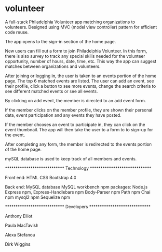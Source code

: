 # volunteer
A full-stack Philadelphia Volunteer app matching organizations to volunteers.  Designed using MVC (model view controller) pattern for efficient code reuse.

The app opens to the sign-in section of the home page. 

New users can fill out a form to join Philadelphia Volunteer.  In this form, there is also survey to track any special skills needed for the volunteer opportunity, number of hours, date, time, etc.  This way the app can suggest matches between organizations and volunteers.

After joining or logging in, the user is taken to an events portion of the home page.  The top 6 matched  events are listed.  The user can add an event, see their profile, click a button to see more events, change the search criteria to see different matched events or see all events. 

By clicking on add event, the member is directed to an add event form.

If the member clicks on the member profile, they are shown their personal data, event participation and any events they have posted. 

If the member chooses an event to participate in, they can click on the event thumbnail.  The app will then take the user to a form to to sign-up for the event.

After completing any form, the member is redirected to the events portion of the home page.

mySQL database is used to keep track of all members and events.

**************************** Technology *****************************

Front end:
    HTML
    CSS
    Bootstrap 4.0    

Back end:
    MySQL database
    MySQL workbench
    npm packages:
        Node.js
        Express npm,
        Express-Handlebars npm
        Body-Parser npm
        Path npm
        Chai npm
        mysql2 npm
        Sequelize npm

**************************** Developers *****************************

Anthony Elliot

Paula MacTavish

Alexa Stefanou 

Dirk Wiggins           



